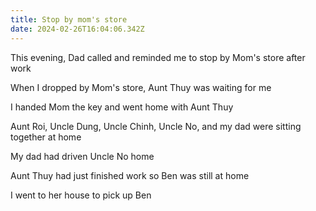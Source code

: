 ```yaml
---
title: Stop by mom's store
date: 2024-02-26T16:04:06.342Z
---
```


This evening, Dad called and reminded me to stop by Mom's store after work

When I dropped by Mom's store, Aunt Thuy was waiting for me

I handed Mom the key and went home with Aunt Thuy

Aunt Roi, Uncle Dung, Uncle Chinh, Uncle No, and my dad were sitting together at home

My dad had driven Uncle No home

Aunt Thuy had just finished work so Ben was still at home

I went to her house to pick up Ben

